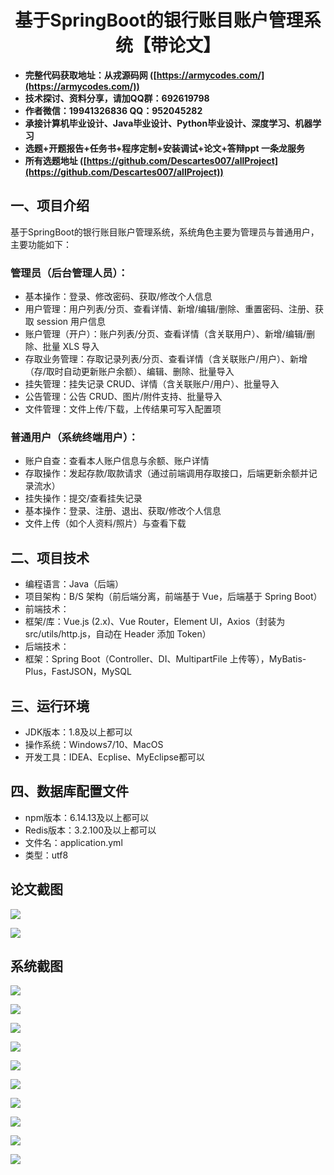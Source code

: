 ﻿<h1 align="center">基于SpringBoot的银行账目账户管理系统【带论文】</h1></p>

- <b>完整代码获取地址：从戎源码网 ([https://armycodes.com/](https://armycodes.com/))</b>
- <b>技术探讨、资料分享，请加QQ群：692619798</b>
- <b>作者微信：19941326836  QQ：952045282</b>
- <b>承接计算机毕业设计、Java毕业设计、Python毕业设计、深度学习、机器学习</b>
- <b>选题+开题报告+任务书+程序定制+安装调试+论文+答辩ppt 一条龙服务</b>
- <b>所有选题地址 ([https://github.com/Descartes007/allProject](https://github.com/Descartes007/allProject)) </b>

## 一、项目介绍

基于SpringBoot的银行账目账户管理系统，系统角色主要为管理员与普通用户，主要功能如下：
### 管理员（后台管理人员）：
- 基本操作：登录、修改密码、获取/修改个人信息
- 用户管理：用户列表/分页、查看详情、新增/编辑/删除、重置密码、注册、获取 session 用户信息
- 账户管理（开户）：账户列表/分页、查看详情（含关联用户）、新增/编辑/删除、批量 XLS 导入
- 存取业务管理：存取记录列表/分页、查看详情（含关联账户/用户）、新增（存/取时自动更新账户余额）、编辑、删除、批量导入
- 挂失管理：挂失记录 CRUD、详情（含关联账户/用户）、批量导入
- 公告管理：公告 CRUD、图片/附件支持、批量导入
- 文件管理：文件上传/下载，上传结果可写入配置项
### 普通用户（系统终端用户）：
- 账户自查：查看本人账户信息与余额、账户详情
- 存取操作：发起存款/取款请求（通过前端调用存取接口，后端更新余额并记录流水）
- 挂失操作：提交/查看挂失记录
- 基本操作：登录、注册、退出、获取/修改个人信息
- 文件上传（如个人资料/照片）与查看下载

## 二、项目技术

- 编程语言：Java（后端）
- 项目架构：B/S 架构（前后端分离，前端基于 Vue，后端基于 Spring Boot）
- 前端技术：
- 框架/库：Vue.js (2.x)、Vue Router，Element UI，Axios（封装为 src/utils/http.js，自动在 Header 添加 Token）
- 后端技术：
- 框架：Spring Boot（Controller、DI、MultipartFile 上传等），MyBatis-Plus，FastJSON，MySQL


## 三、运行环境

- JDK版本：1.8及以上都可以
- 操作系统：Windows7/10、MacOS
- 开发工具：IDEA、Ecplise、MyEclipse都可以

## 四、数据库配置文件

- npm版本：6.14.13及以上都可以
- Redis版本：3.2.100及以上都可以
- 文件名：application.yml
- 类型：utf8

## 论文截图

![](screenshot/1.png)

![](screenshot/2.png)

## 系统截图

![](screenshot/3.png)

![](screenshot/4.png)

![](screenshot/5.png)

![](screenshot/6.png)

![](screenshot/7.png)

![](screenshot/8.png)

![](screenshot/9.png)

![](screenshot/10.png)

![](screenshot/11.png)

![](screenshot/12.png)
